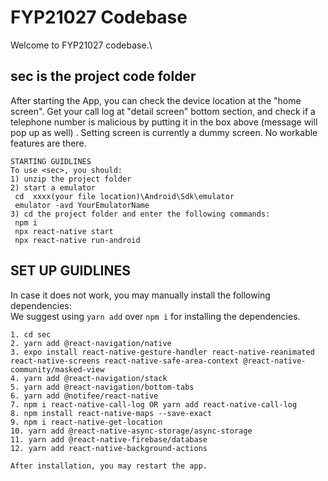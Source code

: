 # FYP21027 Codebase

Welcome to FYP21027 codebase.\

## sec is the project code folder
After starting the App, you can check the device location at the "home screen".
Get your call log at "detail screen" bottom section, and check if a telephone number is malicious by putting it in the box above (message will pop up as well) .
Setting screen is currently a dummy screen. No workable features are there.

~~~~~~~~~~~~~~~~~~~~~~~
STARTING GUIDLINES
To use <sec>, you should:
1) unzip the project folder
2) start a emulator
 cd  xxxx(your file location)\Android\Sdk\emulator
 emulator -avd YourEmulatorName
3) cd the project folder and enter the following commands:
 npm i
 npx react-native start
 npx react-native run-android

~~~~~~~~~~~~~~~~~~~~~~~
## SET UP GUIDLINES
In case it does not work, you may manually install the following dependencies: \
We suggest using `yarn add` over `npm i` for installing the dependencies.

~~~~
1. cd sec
2. yarn add @react-navigation/native
3. expo install react-native-gesture-handler react-native-reanimated react-native-screens react-native-safe-area-context @react-native-community/masked-view
4. yarn add @react-navigation/stack
5. yarn add @react-navigation/bottom-tabs
6. yarn add @notifee/react-native
7. npm i react-native-call-log OR yarn add react-native-call-log
8. npm install react-native-maps --save-exact
9. npm i react-native-get-location
10. yarn add @react-native-async-storage/async-storage
11. yarn add @react-native-firebase/database
12. yarn add react-native-background-actions

After installation, you may restart the app.
~~~~~~~~~~~~~~~~~~~~~~~
